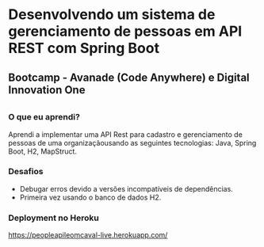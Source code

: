 # Desenvolvendo um sistema de gerenciamento de pessoas em API REST com Spring Boot



## Bootcamp - Avanade (Code Anywhere) e Digital Innovation One

######  

### O que eu aprendi?

Aprendi a implementar uma API Rest para cadastro e gerenciamento de pessoas de uma organizaçãousando as seguintes tecnologias: Java, Spring Boot, H2, MapStruct. 



### Desafios

- Debugar erros devido a versões incompatíveis de dependências.
- Primeira vez usando o banco de dados H2.





### Deployment no Heroku

https://peopleapileomcaval-live.herokuapp.com/